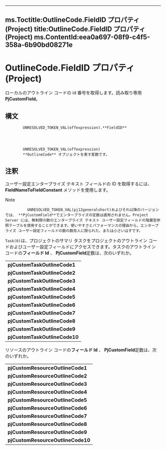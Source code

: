 

---
ms.Toctitle:OutlineCode.FieldID プロパティ (Project)
title:OutlineCode.FieldID プロパティ (Project)
ms.ContentId:eea0a697-08f9-c4f5-358a-6b90bd08271e
---
# OutlineCode.FieldID プロパティ (Project)




ローカルのアウトライン コードの id 番号を取得します。読み取り専用**PjCustomField**。

## 構文

            UNRESOLVED_TOKEN_VAL(offexpression).**FieldID**




            UNRESOLVED_TOKEN_VAL(offexpression)
            **OutlineCode** オブジェクトを表す変数です。



## 注釈
ユーザー設定エンタープライズ テキスト フィールドの ID を取得するには、**FieldNameToFieldConstant** メソッドを使用します。

>[!NOTE]
>
              UNRESOLVED_TOKEN_VAL(pj12generalshort)およびそれ以降のバージョンでは、 **PjCustomField**でエンタープライズの定数は適用されません。Project Server には、無制限の数のエンタープライズ テキスト ユーザー設定フィールドの階層型参照テーブルを使用することができます。使いやすさとパフォーマンスの理由から、エンタープライズ ユーザー設定フィールドの数の数百人に限られた、または小さいはずです。





`Task(0)`は、プロジェクトのサマリ タスクをプロジェクトのアウトライン コードおよびユーザー設定フィールドにアクセスできます。タスクのアウトライン コードの**フィールド Id** 、 **PjCustomField**定数は、次のいずれか。

||
|---|
|**pjCustomTaskOutlineCode1**|
|**pjCustomTaskOutlineCode2**|
|**pjCustomTaskOutlineCode3**|
|**pjCustomTaskOutlineCode4**|
|**pjCustomTaskOutlineCode5**|
|**pjCustomTaskOutlineCode6**|
|**pjCustomTaskOutlineCode7**|
|**pjCustomTaskOutlineCode8**|
|**pjCustomTaskOutlineCode9**|
|**pjCustomTaskOutlineCode10**|



リソースのアウトライン コードの**フィールド Id** 、 **PjCustomField**定数は、次のいずれか。

||
|---|
|**pjCustomResourceOutlineCode1**|
|**pjCustomResourceOutlineCode2**|
|**pjCustomResourceOutlineCode3**|
|**pjCustomResourceOutlineCode4**|
|**pjCustomResourceOutlineCode5**|
|**pjCustomResourceOutlineCode6**|
|**pjCustomResourceOutlineCode7**|
|**pjCustomResourceOutlineCode8**|
|**pjCustomResourceOutlineCode9**|
|**pjCustomResourceOutlineCode10**|




